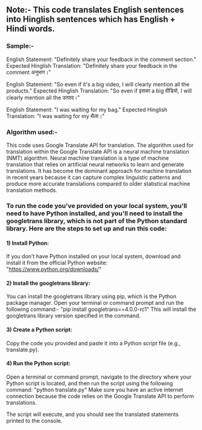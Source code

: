 ## Note:- This code translates English sentences into Hinglish sentences which has English + Hindi words.

### Sample:-
English Statement: "Definitely share your feedback in the comment section." 
Expected Hinglish Translation: "Definitely share your feedback in the comment अनुभाग।"

English Statement: "So even if it's a big video, I will clearly mention all the products."
Expected Hinglish Translation: "So even if इसका a big वीडियो, I will clearly mention all the उत्पाद।"

English Statement: "I was waiting for my bag."
Expected Hinglish Translation: "I was waiting for my थैला।"

### Algorithm used:-
This code uses Google Translate API for translation. The algorithm used for translation within the Google Translate API is a neural machine translation (NMT) algorithm.
Neural machine translation is a type of machine translation that relies on artificial neural networks to learn and generate translations. It has become the dominant approach for machine translation in recent years because it can capture complex linguistic patterns and produce more accurate translations compared to older statistical machine translation methods.

### To run the code you've provided on your local system, you'll need to have Python installed, and you'll need to install the googletrans library, which is not part of the Python standard library. Here are the steps to set up and run this code:

#### 1) Install Python:
If you don't have Python installed on your local system, download and install it from the official 
Python website: "https://www.python.org/downloads/"

#### 2) Install the googletrans library:
You can install the googletrans library using pip, which is the Python package manager.
Open your terminal or command prompt and run the following command:-
  "pip install googletrans==4.0.0-rc1"
This will install the googletrans library version specified in the command.

#### 3) Create a Python script:
Copy the code you provided and paste it into a Python script file (e.g., translate.py).

#### 4) Run the Python script:
Open a terminal or command prompt, navigate to the directory where your Python script is located, and then run the script using the following command:
  "python translate.py"
Make sure you have an active internet connection because the code relies on the Google Translate API to perform translations.

The script will execute, and you should see the translated statements printed to the console.

